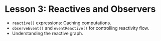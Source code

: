 # Lesson 3: Reactives and Observers

* `reactive()` expressions: Caching computations.
* `observeEvent()` and `eventReactive()` for controlling reactivity flow.
* Understanding the reactive graph.
